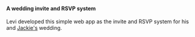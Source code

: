 #### A wedding invite and RSVP system

Levi developed this simple web app as the invite and RSVP system for his and [Jackie's][jackie-url] wedding.

[main-url]: http://levi.codes/wedding/invite
[jackie-url]: http://jackieandlevi.com/jackie